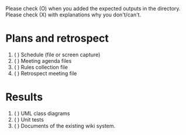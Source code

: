 Please check (O) when you added the expected outputs in the directory.
Please check (X) with explanations why you don't/can't. 

# Plans and retrospect

1. ( ) Schedule (file or screen capture)
2. ( ) Meeting agenda files
3. ( ) Rules collection file
4. ( ) Retrospect meeting file

# Results

1. ( ) UML class diagrams
2. ( ) Unit tests
3. ( ) Documents of the existing wiki system. 